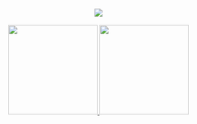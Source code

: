 <br/>

<div align="center">
  <a href="https://github.com/elf-alchemist">
    <img src="https://skillicons.dev/icons?i=html,css,javascript,typescript,nodejs,bash,linux,git&theme=dark" />
  </a>
</div>

<br/>

<div align="center">
  <a href="https://github.com/elf-alchemist">
    <img height="180em" src="https://github-readme-stats.vercel.app/api/top-langs/?username=elf-alchemist&layout=compact&langs_count=6&theme=dark"/>
  </a>
  <a href="https://github.com/elf-alchemist">
    <img height="180em" src="https://github-readme-stats.vercel.app/api?username=elf-alchemist&show_icons=true&theme=dark&include_all_commits=true"/>
  </a>
</div>

<br/>
